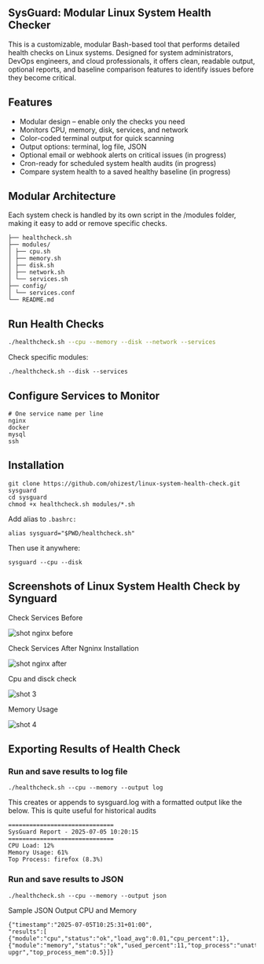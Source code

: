 ## SysGuard: Modular Linux System Health Checker

This is a customizable, modular Bash-based tool that performs detailed health checks on Linux systems. Designed for system administrators, DevOps engineers, and cloud professionals, it offers clean, readable output, optional reports, and baseline comparison features to identify issues before they become critical.

## Features

- Modular design – enable only the checks you need
- Monitors CPU, memory, disk, services, and network
- Color-coded terminal output for quick scanning
- Output options: terminal, log file, JSON
- Optional email or webhook alerts on critical issues (in progress)
- Cron-ready for scheduled system health audits (in progress)
- Compare system health to a saved healthy baseline (in progress)

## Modular Architecture
Each system check is handled by its own script in the /modules folder, making it easy to add or remove specific checks.

```
├── healthcheck.sh
├── modules/
│ ├── cpu.sh
│ ├── memory.sh
│ ├── disk.sh
│ ├── network.sh
│ └── services.sh
├── config/
│ └── services.conf
└── README.md

```
## Run Health Checks

```bash
./healthcheck.sh --cpu --memory --disk --network --services

```
Check specific modules:
```
./healthcheck.sh --disk --services

```
## Configure Services to Monitor
```
# One service name per line
nginx
docker
mysql
ssh
```

## Installation 
```
git clone https://github.com/ohizest/linux-system-health-check.git sysguard
cd sysguard
chmod +x healthcheck.sh modules/*.sh
```
Add alias to ```.bashrc:```
```
alias sysguard="$PWD/healthcheck.sh"
```
Then use it anywhere:

```
sysguard --cpu --disk
```
## Screenshots of Linux System Health Check by Synguard
Check Services Before

![shot nginx before](https://github.com/user-attachments/assets/652c04bf-5f7d-4c2d-870d-e822d85df96f)


Check Services After Ngninx Installation

![shot nginx after](https://github.com/user-attachments/assets/096f837d-2460-4cb4-8e81-eb34ae4e6855)

Cpu and disck check

![shot 3](https://github.com/user-attachments/assets/b69e57ad-28bc-4ad0-abb1-063a06f1c230)

Memory Usage

![shot 4](https://github.com/user-attachments/assets/200309bb-369d-4878-a215-ca42385f5f34)

## Exporting Results of Health Check
###  Run and save results to log file

```
./healthcheck.sh --cpu --memory --output log
```
This creates or appends to sysguard.log with a formatted output like the below.  This is quite useful for historical audits

```
==============================
SysGuard Report - 2025-07-05 10:20:15
==============================
CPU Load: 12%
Memory Usage: 61%
Top Process: firefox (8.3%)

```
###  Run and save results to JSON

```
./healthcheck.sh --cpu --memory --output json
```
Sample JSON Output CPU and Memory
```
{"timestamp":"2025-07-05T10:25:31+01:00",
"results":[
{"module":"cpu","status":"ok","load_avg":0.01,"cpu_percent":1},
{"module":"memory","status":"ok","used_percent":11,"top_process":"unattended-upgr","top_process_mem":0.5}]}
```

